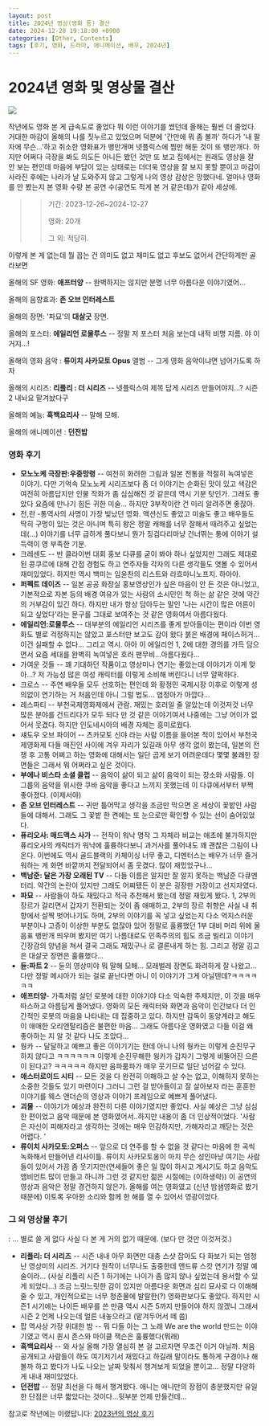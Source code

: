 ```yaml
---
layout: post
title: 2024년 영상(영화 등) 결산
date: 2024-12-28 19:18:00 +0900
categories: [Other, Contents]
tags: [후기, 영화, 드라마, 애니메이션, 배우, 2024년]
---
```

2024년 영화 및 영상물 결산
=================

[![](https://cojette.wordpress.com/wp-content/uploads/2024/12/image-1.png?w=719)](https://cojette.wordpress.com/wp-content/uploads/2024/12/image-1.png)

작년에도 영화 본 게 급속도로 줄었다 뭐 이런 이야기를 썼던데 올해는 훨씬 더 줄었다. 거대한 마감이 올해의 나를 짓누르고 있었으며 덕분에 '간만에 뭐 좀 볼까' 하다가 '내 팔자에 무슨...'하고 취소한 영화표가 뱅만개며 넷플릭스에 찜만 해둔 것이 또 뱅만개다. 하지만 어쩌다 극장을 봐도 의도든 아니든 봤던 것만 또 보고 집에서는 원래도 영상을 잘 안 보는 편인데 마음에 부담이 있는 상태로는 더더욱 영상을 잘 보지 못할 뿐이고 마감이 사라진 후에는 나라가 날 도와주지 않고 그렇게 나의 영상 감상은 망했다네. 얼마나 영화를 안 봤는지 본 영화 수랑 본 공연 수(공연도 적게 본 거 같은데)가 같아 세상에.

> > 기간: 2023-12-26~2024-12-27
> >
> > 영화: 20개
> >
> > 그 외: 적당히.

이렇게 본 게 없는데 뭘 꼽는 건 의미도 없고 재미도 없고 후보도 없어서 간단하게만 골라보면

올해의 SF 영화: **애프터양** -- 완벽하지는 않지만 분명 너무 아름다운 이야기였어...

올해의 음향효과: **존 오브 인터레스트**

올해의 장면: '파묘'의 **대살굿** 장면.

올해의 포스터: **에일리언 로물루스** -- 정말 저 포스터 처음 보는데 내적 비명 지름. 야 이거지...!

올해의 영화 음악 : **류이치 사카모토 Opus** 앨범 -- 그게 영화 음악이냐면 넘어가도록 하자

올해의 시리즈: **리플리 : 더 시리즈** -- 넷플릭스여 제목 답게 시리즈 만들어야지...? 시즌 2 내놔요 맡겨놨다구

올해의 예능: **흑백요리사** -- 말해 모해.

올해의 애니메이션 : **던전밥**

### 영화 후기

-   **모노노케 극장판:우중망령** -- 여전히 화려한 그림과 일본 전통을 적절히 녹여넣은 이야기. 다만 기억속 모노노케 시리즈보다 좀 더 이야기는 순화된 맛이 있고 색감은 여전히 아름답지만 인물 작화가 좀 심심해진 것 같은데 역시 기분 탓인가. 그래도 좋았다 요즘에 만나기 힘든 귀한 미술... 하지만 3부작이란 건 미리 알려주면 좋잖아.
-   전,란 -통역사의 사명이 가장 빛났던 영화. 액션신도 좋았고 미술도 좋고 배우들도 딱히 구멍이 있는 것은 아니며 특히 왕은 정말 캐해를 너무 잘해서 때려주고 싶었는데(...) 이야기를 너무 급하게 풀다보니 뭔가 징검다리마냥 건너뛰는 통에 이야기 설득력이 영 부족한 기분.
-   크레센도 -- 반 클라이번 대회 홍보 다큐를 굳이 봐야 하나 싶었지만 그래도 제대로 된 콩쿠르에 대해 간접 경험도 하고 연주자들 각자의 다른 생각들도 엿볼 수 있어서 재미있었다. 하지만 역시 백미는 임윤찬의 리스트와 라흐마니노프지. 하아아.
-   **퍼펙트 데이즈** -- 일본 공공 화장실 홍보영상인가 싶은 마음이 안 든 것은 아니었고, 기본적으로 자본 등의 배경 여유가 있는 사람의 소시민인 척 하는 삶 같은 것에 약간의 거부감이 있긴 하다. 하지만 내가 항상 담아두는 말인 '나는 시간이 많은 어른이 되고 싶었다'라는 문구를 그대로 보여주는 것 같은 영화여서 아름다웠다.
-   **에일리언:로물루스** -- 대부분의 에일리언 시리즈를 좋게 받아들이는 편이라 이번 영화도 별로 걱정하지는 않았고 포스터만 보고도 감이 왔다 붉은 배경에 페이스허거...이건 실패할 수 없다... 그리고 역시. 아아 이 에일리언 1, 2에 대한 경의를 가득 담으면서 요즘 세대를 완벽히 녹여넣은 호러 팬무비...아름다웠다...
-   가여운 것들 -- 꽤 기대하던 작품이고 영상미나 연기는 좋았는데 이야기가 이게 맞아...? 저 가능성 많은 여성 캐릭터를 이렇게 소비해 버린다니 너무 얄팍하다.
-   크로스 -- 주연 배우들 모두 선호하는 편인데 와 황정민 국제시장 이후로 이렇게 성의없이 연기하는 거 처음인데 아니 그럴 법도... 염정아가 아깝다...
-   레스파티 -- 부천국제영화제에서 관람. 재밌는 호러일 줄 알았는데 이것저것 너무 많은 분야를 건드리다가 모두 되다 만 것 같은 이야기여서 나중에는 그냥 어이가 없어서 웃겼다. 하지만 인도네시아의 배경 자체는 흥미로웠다.
-   섀도우 오브 파이어 -- 츠카모토 신야 라는 사람 이름을 들어본 적이 있어서 부천국제영화제 다들 매진인 사이에 겨우 자리가 있길래 아무 생각 없이 봤는데, 일본의 전쟁 후 고통 어쩌고 하는 영화에 대해서는 일단 곱게 보기 어려운데다 몇몇 불쾌한 장면들은 그래서 뭐 어쩌라고 싶은 것이다.
-   **부에나 비스타 소셜 클럽** -- 음악이 삶이 되고 삶이 음악이 되는 장소와 사람들. 이 그룹의 음악을 위시한 쿠바 음악을 좋다고 느끼지 못했는데 이 다큐에서부터 부쩍 좋아졌다. (이제서야)
-   **존 오브 인터레스트** -- 귀만 틀어막고 생각을 조금만 막으면 온 세상이 꽃밭인 사람들에 대해서. 그래도 그 꽃밭 한 켠에는 또 눈으로만 확인할 수 있는 선이 숨어있었다.
-   **퓨리오사: 매드맥스 사가** -- 전작이 워낙 명작 그 자체라 비교는 애초에 불가하지만 퓨리오사의 캐릭터가 워낙에 훌륭하다보니 과거사를 풀어내도 꽤 괜찮은 그림이 나온다. 이번에도 역시 골드블랙의 카체이싱 너무 좋고, 디멘터스는 배우가 너무 즐거워하는 게 화면 바깥까지 전달되어서 좀 웃겼다. 많이 재밌었구나...
-   **백남준: 달은 가장 오래된 TV** -- 다들 이름은 알지만 잘 알지 못하는 백남준 다큐멘터리. 약간의 논란이 있지만 그래도 어찌됐든 이 분은 굉장한 거장이고 선지자였다.
-   **파묘** -- 사람들이 하도 재밌다고 적극 추천해서 봤는데 정말 재밌게 봤다. 1, 2부의 장르가 갈리면서 갑자기 전환되는 것이 좀 애매하고, 2부의 장르 취향은 사실 내 취향에서 살짝 벗어나기도 하며, 2부의 이야기를 꼭 넣고 싶었는지 다소 억지스러운 부분이나 고증이 이상한 부분도 없잖아 있어 정말로 훌륭했던 1부 대비 머리 위에 물음표 뱅만개 띄우며 봤지만 여기 나름대로도 민족주의의 힘도 조금 빌리고 이야기 긴장감의 양념을 쳐서 결국 그래도 재밌구나 로 결론내게 하는 힘. 그리고 정말 김고은 대살굿 장면은 훌륭했다...
-   **듄:파트 2** -- 듄의 영상미야 뭐 말해 모해... 모래벌레 장면도 화려하게 잘 나왔고... 다만 정말 메시아가 되는 걸로 끝난다면 아니 이 이야기가 그게 아닐텐데?ㅋㅋㅋㅋㅋㅋ
-   **애프터양**- 가족처럼 살던 로봇에 대한 이야기야 다소 익숙한 주제지만, 이 것을 매우 따스하고 아름답게 풀어냈다. 영화의 모든 캐릭터와 화면과 음악이 인간보다 더 인간적인 로봇의 마음을 나타내는 데 집중하고 있다. 하지만 감독이 동양계라고 해도 이 애매한 오리엔탈리즘은 불편한 마음... 그래도 아름다운 영화였고 다들 이걸 왜 좋아하는 지 알 것 같다 나도 조았다...
-   웡카 -- 달달하고 예쁘고 좋은 이야기기는 한데 아니 나의 웡카는 이렇게 순진무구하지 않다고 ㅋㅋㅋㅋㅋㅋ 이렇게 순진무해한 웡카가 갑자기 그렇게 비뚤어진 으른이 된다고? ㅋㅋㅋㅋㅋ 하지만 움파룸파가 매우 웃기므로 일단 넘어갈 수 있다.
-   **애스터로이드 시티** -- 모든 것을 다 완전히 이해하고 살 수는 없고, 이해하지 못하는 소중한 것들도 있기 마련이다 그러니 그런 걸 받아들이고 잘 살아보자 라는 훈훈한 이야기를 웨스 앤더슨의 영상과 이야기 프레임으로 예쁘게 풀어냈다.
-   **괴물** -- 이야기가 예상과 완전히 다른 이야기였지만 좋았다. 사실 예상은 그냥 심심한 편이었고 음악 때문에 본 영화였어서..하지만 내용이 좀 더 인상적이었다. '사람은 자신이 피해자라고 생각하는 것에는 매우 민감하지만, 가해자라고 깨닫는 것은 어렵다. '
-   **류이치 사카모토:오퍼스** -- 앞으로 더 연주를 할 수 없을 것 같다는 마음에 한 곡씩 녹화해서 만들어낸 리사이틀. 류이치 사카모토옹이 마치 무슨 성인마냥 여기는 사람들이 있어서 가끔 좀 웃기지만(연세들어 좋은 일 많이 하시고 계시기도 하고 음악도 앰비언트 많이 만들고 하니까 그런 것 같지만 젊은 시절에는 (이하생략)) 이 공연의 영상과 음악은 정말 경건하지 않은가. 올해를 여는 영화였고 (신년 밤샘영화로 봤기 때문에) 이토록 우아한 소리와 함께 한 해를 열 수 있어서 영광이었다.

### 그 외 영상물 후기

: ... 별로 쓸 게 없다 사실 다 본 게 거의 없기 때문에. (보다 만 것만 이것저것.)

-   **리플리: 더 시리즈** -- 시즌 내내 아무 화면만 대충 스샷 잡아도 다 화보가 되는 엄청난 영상미의 시리즈. 거기다 원작이 너무나도 출중한데 앤드류 스캇 연기가 정말 예술이라... (사실 리플리 시즌 1 하기에는 나이가 좀 많지 않나 싶었는데 용서할 수 있게 되었다...) 조금 느릿느릿한 감이 있지만 아름다운 화면과 심리 묘사로 다 이해해 줄 수 있고, 개인적으로는 너무 청춘물에 발랄한(?) 영화판보다도 좋았다. 하지만 시즌1 시기에는 나이든 배우를 쓴 만큼 역시 시즌 5까지 만들어야 하지 않겠니 그래서 시즌 2 언제 나오는데 얼른 내놓으라고 (맡겨두어서 떼 씀)
-   팝 역사상 가장 위대한 밤 -- 뭐 다들 아는 그 노래 We are the world 만드는 이야기였고 역시 퀸시 존스와 마이클 잭슨은 훌륭했다(뭐래)
-   **흑백요리사** -- 와 사실 올해 가장 열심히 본 걸 고르자면 무조건 이거 아닐까. 처음 공개되고 사람들이 하도 여기저기서 재밌다고 하길래 말이라도 통하게 구경이나 해볼까 하고 봤다가 나도 나오는 날짜 맞춰서 챙겨보게 되었을 뿐이고... 정말 다양하게 내내 재미있었다.
-   **던전밥** -- 정말 최선을 다 해서 챙겨봤다. 애니는 애니만의 장점이 충분했지만 유일한 단점은 너무 짧았다는 것이다...뒷부분 언제 만들건데...

참고로 작년에는 이랬답니다: [2023년의 영상 후기](https://cojette.github.io/posts/movie2023/)
